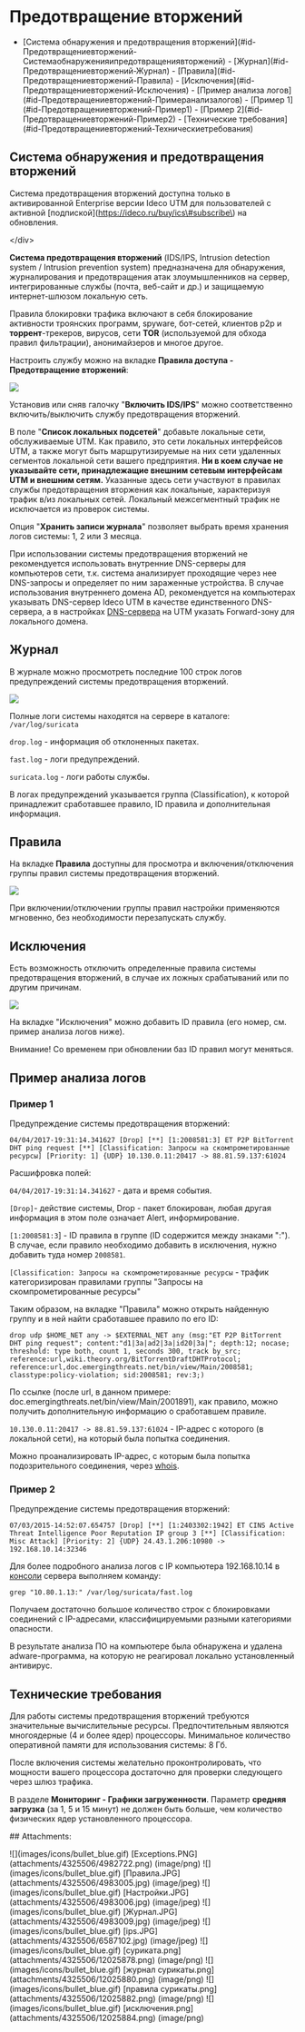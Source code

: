 # Предотвращение вторжений

 - \[Система обнаружения и предотвращения вторжений\]\(\#id-Предотвращениевторжений-Системаобнаруженияипредотвращениявторжений\) - \[Журнал\]\(\#id-Предотвращениевторжений-Журнал\) - \[Правила\]\(\#id-Предотвращениевторжений-Правила\) - \[Исключения\]\(\#id-Предотвращениевторжений-Исключения\) - \[Пример анализа логов\]\(\#id-Предотвращениевторжений-Примеранализалогов\) - \[Пример 1\]\(\#id-Предотвращениевторжений-Пример1\) - \[Пример 2\]\(\#id-Предотвращениевторжений-Пример2\) - \[Технические требования\]\(\#id-Предотвращениевторжений-Техническиетребования\)

## Система обнаружения и предотвращения вторжений

 Система предотвращения вторжений доступна только в активированной Enterprise версии Ideco UTM для пользователей с активной \[подпиской\]\(https://ideco.ru/buy/ics\#subscribe\) на обновления.

&lt;/div&gt;

**Система предотвращения вторжений** \(IDS/IPS, Intrusion detection system / Intrusion prevention system\) предназначена для обнаружения, журналирования и предотвращения атак злоумышленников на сервер, интегрированные службы \(почта, веб-сайт и др.\) и защищаемую интернет-шлюзом локальную сеть.

Правила блокировки трафика включают в себя блокирование активности троянских программ, spyware, бот-сетей, клиентов p2p и **торрент**-трекеров, вирусов, сети **TOR** \(используемой для обхода правил фильтрации\), анонимайзеров и многое другое.

Настроить службу можно на вкладке **Правила доступа - Предотвращение вторжений**:

![](../.gitbook/assets/12025878.png)

Установив или сняв галочку "**Включить IDS/IPS**" можно соответственно включить/выключить службу предотвращения вторжений.

В поле "**Список локальных подсетей**" добавьте локальные сети, обслуживаемые UTM. Как правило, это сети локальных интерфейсов UTM, а также могут быть маршрутизируемые на них сети удаленных сегментов локальной сети вашего предприятия. **Ни в коем случае не указывайте сети, принадлежащие внешним сетевым интерфейсам UTM и внешним сетям.** Указанные здесь сети участвуют в правилах службы предотвращения вторжения как локальные, характеризуя трафик в/из локальных сетей. Локальный межсегментный трафик не исключается из проверок системы.

Опция "**Хранить записи журнала**" позволяет выбрать время хранения логов системы: 1, 2 или 3 месяца.

При использовании системы предотвращения вторжений не рекомендуется использовать внутренние DNS-серверы для компьютеров сети, т.к. система анализирует проходящие через нее DNS-запросы и определяет по ним зараженные устройства. В случае использования внутреннего домена AD, рекомендуется на компьютерах указывать DNS-сервер Ideco UTM в качестве единственного DNS-сервера, а в настройках [DNS-сервера](https://github.com/ideco-team/docsUTM/tree/54be5c28981601375569bdca6ef75ead87808b16/DNS/README.md) на UTM указать Forward-зону для локального домена.

## Журнал

В журнале можно просмотреть последние 100 строк логов предупреждений системы предотвращения вторжений.

![](../.gitbook/assets/12025880.png)

Полные логи системы находятся на сервере в каталоге: `/var/log/suricata`

`drop.log` - информация об отклоненных пакетах.

`fast.log` - логи предупреждений.

`suricata.log` - логи работы службы.

В логах предупреждений указывается группа \(Classification\), к которой принадлежит сработавшее правило, ID правила и дополнительная информация.

## Правила

На вкладке **Правила** доступны для просмотра и включения/отключения группы правил системы предотвращения вторжений.

![](../.gitbook/assets/12025882.png)

При включении/отключении группы правил настройки применяются мгновенно, без необходимости перезапускать службу.

## Исключения

Есть возможность отключить определенные правила системы предотвращения вторжений, в случае их ложных срабатываний или по другим причинам.

![](../.gitbook/assets/12025884.png)

На вкладке "Исключения" можно добавить ID правила \(его номер, см. пример анализа логов ниже\).

Внимание! Со временем при обновлении баз ID правил могут меняться.

## Пример анализа логов

### Пример 1

Предупреждение системы предотвращения вторжений:

`04/04/2017-19:31:14.341627 [Drop] [**] [1:2008581:3] ET P2P BitTorrent DHT ping request [**] [Classification: Запросы на скомпрометированные ресурсы] [Priority: 1] {UDP} 10.130.0.11:20417 -> 88.81.59.137:61024`

Расшифровка полей:

`04/04/2017-19:31:14.341627` - дата и время события.

`[Drop]`- действие системы, Drop - пакет блокирован, любая другая информация в этом поле означает Alert, информирование.

`[1:2008581:3`\] - ID правила в группе \(ID содержится между знаками ":"\). В случае, если правило необходимо добавить в исключения, нужно добавить туда номер `2008581`.

`[Classification: Запросы на скомпрометированные ресурсы` - трафик категоризирован правилами группы "Запросы на скомпрометированные ресурсы"

Таким образом, на вкладке "Правила" можно открыть найденную группу и в ней найти сработавшее правило по его ID:

```text
drop udp $HOME_NET any -> $EXTERNAL_NET any (msg:"ET P2P BitTorrent DHT ping request"; content:"d1|3a|ad2|3a|id20|3a|"; depth:12; nocase; threshold: type both, count 1, seconds 300, track by_src;
reference:url,wiki.theory.org/BitTorrentDraftDHTProtocol; reference:url,doc.emergingthreats.net/bin/view/Main/2008581; classtype:policy-violation; sid:2008581; rev:3;)
```

По ссылке \(после url, в данном примере: doc.emergingthreats.net/bin/view/Main/2001891\), как правило, можно получить дополнительную информацию о сработавшем правиле.

`10.130.0.11:20417 -> 88.81.59.137:61024` - IP-адрес с которого \(в локальной сети\), на который была попытка соединения.

Можно проанализировать IP-адрес, с которым была попытка подозрительного соединения, через [whois](https://www.nic.ru/whois/).

### Пример 2

Предупреждение системы предотвращения вторжений:

`07/03/2015-14:52:07.654757 [Drop] [**] [1:2403302:1942] ET CINS Active Threat Intelligence Poor Reputation IP group 3 [**] [Classification: Misc Attack] [Priority: 2] {UDP} 24.43.1.206:10980 -> 192.168.10.14:32346`

Для более подробного анализа логов с IP компьютера 192.168.10.14 в [консоли](https://github.com/ideco-team/docsUTM/tree/54be5c28981601375569bdca6ef75ead87808b16/Удаленный_доступ_для_управления_сервером/README.md) сервера выполняем команду:

`grep "10.80.1.13:" /var/log/suricata/fast.log`

Получаем достаточно большое количество строк с блокировками соединений с IP-адресами, классифицируемыми разными категориями опасности.

В результате анализа ПО на компьютере была обнаружена и удалена adware-программа, на которую не реагировал локально установленный антивирус.

## Технические требования

Для работы системы предотвращения вторжений требуются значительные вычислительные ресурсы. Предпочтительным являются многоядерные \(4 и более ядер\) процессоры. Минимальное количество оперативной памяти для использования системы: 8 Гб.

После включения системы желательно проконтролировать, что мощности вашего процессора достаточно для проверки следующего через шлюз трафика.

В разделе **Мониторинг - Графики загруженности**. Параметр **средняя загрузка** \(за 1, 5 и 15 минут\) не должен быть больше, чем количество физических ядер установленного процессора.

 \#\# Attachments:

 !\[\]\(images/icons/bullet\_blue.gif\) \[Exceptions.PNG\]\(attachments/4325506/4982722.png\) \(image/png\) !\[\]\(images/icons/bullet\_blue.gif\) \[Правила.JPG\]\(attachments/4325506/4983005.jpg\) \(image/jpeg\) !\[\]\(images/icons/bullet\_blue.gif\) \[Настройки.JPG\]\(attachments/4325506/4983006.jpg\) \(image/jpeg\) !\[\]\(images/icons/bullet\_blue.gif\) \[Журнал.JPG\]\(attachments/4325506/4983009.jpg\) \(image/jpeg\) !\[\]\(images/icons/bullet\_blue.gif\) \[ips.JPG\]\(attachments/4325506/6587102.jpg\) \(image/jpeg\) !\[\]\(images/icons/bullet\_blue.gif\) \[суриката.png\]\(attachments/4325506/12025878.png\) \(image/png\) !\[\]\(images/icons/bullet\_blue.gif\) \[журнал сурикаты.png\]\(attachments/4325506/12025880.png\) \(image/png\) !\[\]\(images/icons/bullet\_blue.gif\) \[правила сурикаты.png\]\(attachments/4325506/12025882.png\) \(image/png\) !\[\]\(images/icons/bullet\_blue.gif\) \[исключения.png\]\(attachments/4325506/12025884.png\) \(image/png\)

